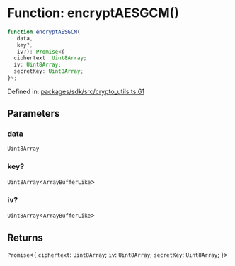 # Function: encryptAESGCM()

```ts
function encryptAESGCM(
   data, 
   key?, 
   iv?): Promise<{
  ciphertext: Uint8Array;
  iv: Uint8Array;
  secretKey: Uint8Array;
}>;
```

Defined in: [packages/sdk/src/crypto\_utils.ts:61](https://github.com/towns-protocol/towns/blob/0db1fd0ac7258e8db8cedfb6183e8eade8284fa1/packages/sdk/src/crypto_utils.ts#L61)

## Parameters

### data

`Uint8Array`

### key?

`Uint8Array`\<`ArrayBufferLike`\>

### iv?

`Uint8Array`\<`ArrayBufferLike`\>

## Returns

`Promise`\<\{
  `ciphertext`: `Uint8Array`;
  `iv`: `Uint8Array`;
  `secretKey`: `Uint8Array`;
\}\>
